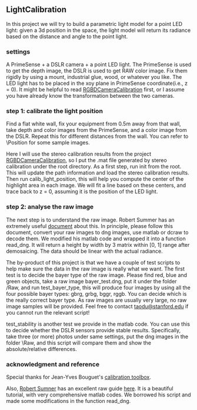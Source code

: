## LightCalibration ##

In this project we will try to build a parametric light model for a point LED light: given a 3d position in the space, the light model will return its radiance based on the distance and angle to the point light.

### settings ###

A PrimeSense + a DSLR camera + a point LED light. The PrimeSense is used to get the depth image, the DSLR is used to get RAW color image. Fix them rigidly by using a mount, industrial glue, wood, or whatever you like. The LED light has to be placed in the xoy plane in PrimeSense coordinate(i.e., z = 0). It might be helpful to read [RGBDCameraCalibration](https://github.com/dut09/RGBDCameraCalibration) first, or I assume you have already know the transformation between the two cameras.

### step 1: calibrate the light position ###

Find a flat white wall, fix your equipment from 0.5m away from that wall, take depth and color images from the PrimeSense, and a color image from the DSLR. Repeat this for different distances from the wall. You can refer to \Position for some sample images.

Here I will use the stereo calibration results from the project [RGBDCameraCalibration](https://github.com/dut09/RGBDCameraCalibration), so I put the .mat file generated by stereo calibration under the root directory. As a first step, run init from the root. This will update the path information and load the stereo calibration results. Then run calib_light_position, this will help you compute the center of the highlight area in each image. We will fit a line based on these centers, and trace back to z = 0, assuming it is the position of the LED light.

### step 2: analyse the raw image ###

The next step is to understand the raw image. Robert Summer has an extremely useful [document](http://users.soe.ucsc.edu/~rcsumner/rawguide/index.html) about this. In principle, please follow this document, convert your raw images to dng images, use matlab or dcraw to decode them. We modified his matlab code and wrapped it into a function read\_dng. It will return a height by width by 3 matrix within [0, 1] range after demosaicing. The data should be linear with the actual radiance.

The by-product of this project is that we have a couple of test scripts to help make sure the data in the raw image is really what we want. The first test is to decide the bayer type of the raw image. Please find red, blue and green objects, take a raw image bayer_test.dng, put it under the folder /Raw, and run test\_bayer\_type, this will produce four images by using all the four possible bayer types: gbrg, grbg, bggr, rggb. You can decide which is the really correct bayer type. As raw images are usually very large, no raw image samples will be provided. Feel free to contact <taodu@stanford.edu> if you cannot run the relevant script!

test\_stability is another test we provide in the matlab code. You can use this to decide whether the DSLR sensors provide stable results. Specifically, take three (or more) photos under same settings, put the dng images in the folder \Raw, and this script will compare them and show the absolute/relative differences.
 
### acknowledgment and reference ###

Special thanks for Jean-Yves Bouguet's [calibration toolbox](http://www.vision.caltech.edu/bouguetj/calib_doc/).

Also, [Robert Sumner](http://users.soe.ucsc.edu/~rcsumner/index.html) has an excellent raw guide [here](http://users.soe.ucsc.edu/~rcsumner/rawguide/index.html). It is a beautiful tutorial, with very comprehensive matlab codes. We borrowed his script and made some modifications in the function read_dng.
